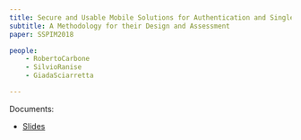 ```yaml
---
title: Secure and Usable Mobile Solutions for Authentication and Single Sign-On
subtitle: A Methodology for their Design and Assessment
paper: SSPIM2018

people:
    - RobertoCarbone
    - SilvioRanise
    - GiadaSciarretta

---
```


Documents:
- [Slides](assets/SSPIM2018/slides.pdf)